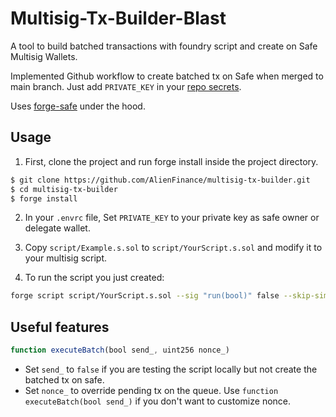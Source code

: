 # Multisig-Tx-Builder-Blast

A tool to build batched transactions with foundry script and create on Safe Multisig Wallets.

Implemented Github workflow to create batched tx on Safe when merged to main branch. Just add `PRIVATE_KEY` in your [repo secrets](https://docs.github.com/en/actions/security-guides/using-secrets-in-github-actions#creating-secrets-for-a-repository).

Uses [forge-safe](https://github.com/ind-igo/forge-safe) under the hood.



## Usage

1. First, clone the project and run forge install inside the project directory.


  ```bash
  $ git clone https://github.com/AlienFinance/multisig-tx-builder.git
  $ cd multisig-tx-builder
  $ forge install
  ```

2. In your `.envrc` file, Set `PRIVATE_KEY` to your private key as safe owner or delegate wallet.

3. Copy `script/Example.s.sol` to `script/YourScript.s.sol` and modify it to your multisig script.

4. To run the script you just created:

```bash
forge script script/YourScript.s.sol --sig "run(bool)" false --skip-simulation --chain-id 81457 --ffi -vvvvv --private-key $PRIVATE_KEY
```

## Useful features

```js
function executeBatch(bool send_, uint256 nonce_)
```
- Set `send_` to `false` if you are testing the script locally but not create the batched tx on safe.
- Set `nonce_` to override pending tx on the queue. Use `function executeBatch(bool send_)` if you don't want to customize nonce.
